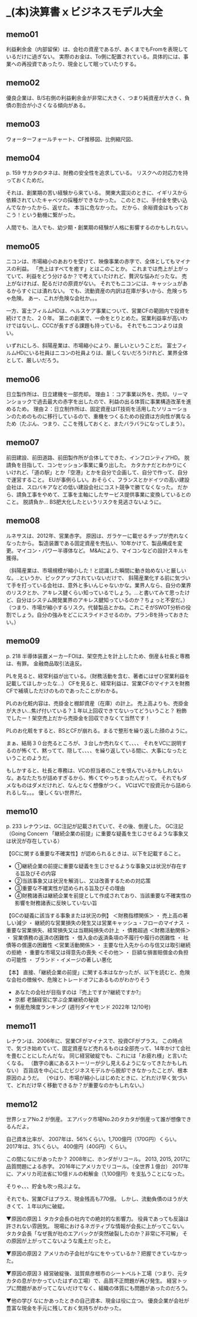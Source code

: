 # _(本)決算書ｘビジネスモデル大全
## memo01
利益剰余金（内部留保）は、会社の資産であるが、あくまでもFromを表現しているだけに過ぎない。
実際のお金は、To側に配置されている。具体的には、事業への再投資であったり、現金として眠っていたりする。

## memo02
優良企業は、B/S右側の利益剰余金が非常に大きく、つまり純資産が大きく、負債の割合が小さくなる傾向がある。

## memo03
ウォーターフォールチャート、CF推移図、比例縮尺図、

## memo04
p. 159
サカタのタネは、財務の安全性を追求している。
リスクへの対応力を持っておくためだ。

それは、創業期の苦い経験から来ている。
関東大震災のときに、イギリスから依頼されていたキャベツの採種ができなかった。
このときに、手付金を使い込んでなかったから、返せた。
本当に危なかった。
だから、余裕資金はもっておこう！という動機に繋がった。

人間でも、法人でも、幼少期・創業期の経験が人格に影響するのかもしれない。

## memo05
ニコンは、市場縮小のあおりを受けて、映像事業の赤字で、全体としてもマイナスの利益。
「売上はすべてを癒す」とはこのことか。
これまでは売上が上がっていて、利益をどう分けるか？で考えていたけれど、贅沢な悩みだったな。
売上がなければ、配るだけの原資がない。
それでもニコンには、キャッシュがあるからすぐには潰れない。
でも、流動資産の内訳は在庫が多いから、危険っちゃ危険。
あー、これが危険な会社か。。。

一方、富士フィルムHDは、ヘルスケア事業について、営業CFの範囲内で投資を続けてきた、２０年。
第ニの創業で、一命をとりとめた。営業利益率が高いわけではないし、CCCが長すぎる課題も持っている。
それでもニコンよりは良い。

いずれにしろ、斜陽産業は、市場縮小により、厳しいということだ。
富士フィルムHDにいる社員はニコンの社員よりは、厳しくないだろうけれど、業界全体として、厳しいだろう。

## memo06
日立製作所は、日立建機を一部売却。
理由１：コア事業以外を、売却。リーマンショックで過去最大の赤字を出したので、利益の出る体質に事業構造改革を進めるため。
理由２：日立制作所は、固定資産はIT技術を活用したソリューションのためのものに移行しているので、重機をつくるための投資は方向性が異なるため（たぶん、つまり、ここを残しておくと、またバラバラになってしまう）。

## memo07
前田建設、前田道路、前田製作所が合体してできた、インフロンティアHD。
脱請負を目指して、コンセッション事業に乗り出した。
カタカナだとわかりにくいけれど、「道の駅」とか「空港」とかを自分で企画して、自分で作って、自分で運営すること。
EUが事例らしい。おそらく、フランスとかドイツの高い建設会社は、スロバキアなどの低い建設会社にコスト競争で勝てなくなった。
だから、請負工事をやめて、工事を主軸にしたサービス提供事業に変換しているとのこと。
脱請負か...
BS肥大化したというリスクを見逃さないように。

## memo08
ルネサスは、2012年、営業赤字。
原因は、ガラケーに載せるチップが売れなくなったから。
製造装置である固定資産を売払い、10年かけて、製品構成を変更。マイコン・パワー半導体など。
M&Aにより、マイコンなどの設計スキルを獲得。

（斜陽産業は、市場規模が縮小した！と認識した瞬間に動き始めないと厳しいな。..というか、ピックアップされていないだけで、
斜陽産業化する前に気づいて手を打っている会社は、意外と多いんじゃないかな。業界人なら、自分の業界のリスクとか、アキレス腱くらい知っているでしょう。...と書いてみて思ったけど、自分はシステム開発業界のアキレス腱知っているのか？ちょっと不安だ。）
（つまり、市場が縮小するリスク。代替製品とかね。これこそがSWOT分析の役割でしょう。自分の強みをどこにスライドさせるのか。プランBを持っておきたい。）

## memo09
p. 218
半導体装置メーカーFOIは、架空売上を計上したため、倒産＆社長と専務は、有罪。
金融商品取引法違反。

PLを見ると、経常利益が出ている。（財務活動を含む、著者にはぜひ営業利益を記載してほしかったな...）
CFを見ると、経常利益は、営業CFのマイナスを財務CFで補填しただけのものであったことがわかる。

PLのお化粧内容は、売掛金と棚卸資産（在庫）の計上。
売上高よりも、売掛金が大きい...焦げ付いている？１年以上回収できてないってどういうこと？
粉飾でしたー！架空売上だから売掛金を回収できなくて当然です！

PLのお化粧をすると、BSとCFが崩れる。まるで整形を繰り返した顔のように。

まぁ、結局３０台売るところが、３台しか売れなくて、、、、
それをVCに説明するのが怖くて、黙ってて、隠して、、、、を繰り返している間に、大事になったということのようだ。

もしかすると、社長と専務は、VCの担当者のことを恨んでいるかもしれないな。あなたたちが詰めすぎるから、怖くてやっちまったんだって。
それでもダメなものはダメだけれど、なんとなく想像がつく。
VCはVCで投資元から詰められるしな。。。
優しくない世界だ。

## memo10
p. 233
レナウンは、GC注記が記載されていて、その後、倒産した。
GC注記（Going Concern 「継続企業の前提」に重要な疑義を生じさせるような事象又は状況が存在している）

【GCに関する重要な不確実性】が認められるときは、以下を記載すること。
- ①継続企業の前提に重要な疑義を生じさせるような事象又は状況が存在する旨及びその内容
- ②当該事象又は状況を解消し、又は改善するための対応策
- ③重要な不確実性が認められる旨及びその理由
- ④財務諸表は継続企業を前提として作成されており、当該重要な不確実性の影響を財務諸表に反映していない旨

【GCの疑義に該当する事象または状況の例】
＜財務指標関係＞
・ 売上高の著しい減少
・ 継続的な営業損失の発生又は営業キャッシュ・フローのマイナス
・ 重要な営業損失、経常損失又は当期純損失の計上
・ 債務超過
＜財務活動関係＞
・ 営業債務の返済の困難性
・ 借入金の返済条項の不履行や履行の困難性
・ 社債等の償還の困難性
＜営業活動関係＞
・ 主要な仕入先からの与信又は取引継続の拒絶
・ 重要な市場又は得意先の喪失
＜その他＞
・ 巨額な損害賠償金の負担の可能性
・ ブランド・イメージの著しい悪化

【本】
直接、「継続企業の前提」に関する本はなかったが、以下を読むと、危険な会社の徴候や、危険とトレードオフにあるものがわかりそう
- あなたの会社が目指すのは『売上ですか?継続ですか?』
- 京都 老舗経営に学ぶ企業継続の秘訣
- 倒産危険度ランキング (週刊ダイヤモンド 2022年 12/10号)

## memo11
レナウンは、2006年に、営業CFがマイナスで、投資CFがプラス。
この時点で、気づき始めていて、固定資産など売れるものは全部売って、14年かけて会社を畳むことにしたんだな。
同じ経営破綻でも、これには「お疲れ様」と言いたくなる。
（数字の裏にあるストーリーが少し見えるようになってきたかもしれない）
百貨店を中心にしたビジネスモデルから脱却できなかったことが、根本原因のようだ。
（やはり、市場が縮小しはじめたときに、どれだけ早く気づいて、どれだけ早く移動できるか？が重要なのかもしれない。）

## memo12
世界シェアNo.2 が倒産。
エアバック市場No.2のタカタが倒産って誰が想像できるんだよ。

自己資本比率が、
2007年は、56%くらい。1,700億円（170G円）くらい。
2017年は、3%くらい。   400億円（40G円）くらい。

この間になにがあったか？
2008年に、ホンダがリコール。
2013, 2015, 2017に品質問題による赤字。
2016年にアメリカでリコール。（全世界１億台）
2017年に、アメリカ司法省に10億ドルの和解金（1,100億円）を支払うことになった。

そりゃ、、、貯金も吹っ飛ぶよな。

それでも、営業CFはプラス、現金残高も770億。
しかし、流動負債のほうが大きくて、１年以内に破綻。

▼原因の原因１
タカタ会長の社内での絶対的な影響力。
役員であっても反論は許されない雰囲気。
現場におけるネガティブな情報が会長に上がってこない。
タカタ会長「なぜ我が社のエアバックが突然破裂したのか？非常に不可解」
その原因が上がってこないような風土だったと。

▼原因の原因２
アメリカの子会社がなにをやっているか？把握できていなかった。

▼原因の原因３
経営破綻後、滋賀県彦根市のシートベルト工場（つまり、元タカタの息がかかっていたはずの工場）で、品質不正問題が再び発生。
経営トップに問題があがってこないだけでなく、組織の体質にも問題があったのだろう。

▼他の学び
なにかあったときの自己資本、現金は役に立つ。
優良企業が会社が豊富な現金を手元に残しておく気持ちがわかった。





